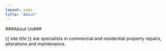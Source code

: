 ```yaml
---
layout: page
title: "About"
---
```


###About Us###

{{ site.title }} are specialists in commercial and residential
property repairs, alterations and maintenance.

